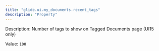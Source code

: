 ```yaml
---
title: "glide.ui.my_documents.recent_tags"
description: "Property"
---
```


Description: Number of tags to show on Tagged Documents page (UI15 only)

Value: `100`